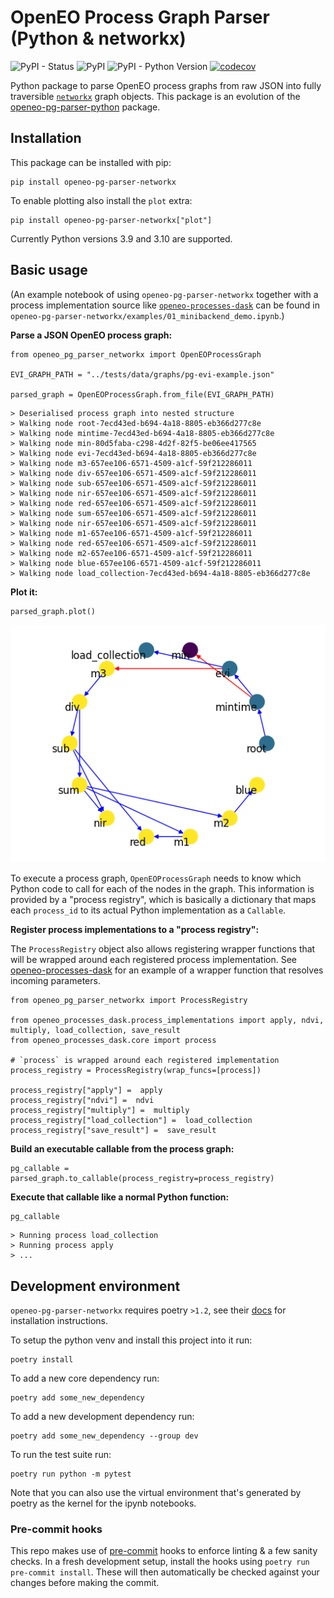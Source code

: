 # OpenEO Process Graph Parser (Python & networkx)
![PyPI - Status](https://img.shields.io/pypi/status/openeo-pg-parser-networkx)
![PyPI](https://img.shields.io/pypi/v/openeo-pg-parser-networkx)
![PyPI - Python Version](https://img.shields.io/pypi/pyversions/openeo-pg-parser-networkx)
[![codecov](https://codecov.io/github/Open-EO/openeo-pg-parser-networkx/branch/main/graph/badge.svg?token=KEAKFB8AFX)](https://codecov.io/github/Open-EO/openeo-pg-parser-networkx)

Python package to parse OpenEO process graphs from raw JSON into fully traversible [`networkx`](https://github.com/networkx/networkx) graph objects.
This package is an evolution of the [openeo-pg-parser-python](https://github.com/Open-EO/openeo-pg-parser-python) package.

## Installation
This package can be installed with pip:

```
pip install openeo-pg-parser-networkx
```

To enable plotting also install the `plot` extra:
```
pip install openeo-pg-parser-networkx["plot"]
```

Currently Python versions 3.9 and 3.10 are supported.

## Basic usage
(An example notebook of using `openeo-pg-parser-networkx` together with a process implementation source like [`openeo-processes-dask`](https://github.com/Open-EO/openeo-processes-dask) can be found in `openeo-pg-parser-networkx/examples/01_minibackend_demo.ipynb`.)

**Parse a JSON OpenEO process graph:**

```
from openeo_pg_parser_networkx import OpenEOProcessGraph

EVI_GRAPH_PATH = "../tests/data/graphs/pg-evi-example.json"

parsed_graph = OpenEOProcessGraph.from_file(EVI_GRAPH_PATH)
```

```
> Deserialised process graph into nested structure
> Walking node root-7ecd43ed-b694-4a18-8805-eb366d277c8e
> Walking node mintime-7ecd43ed-b694-4a18-8805-eb366d277c8e
> Walking node min-80d5faba-c298-4d2f-82f5-be06ee417565
> Walking node evi-7ecd43ed-b694-4a18-8805-eb366d277c8e
> Walking node m3-657ee106-6571-4509-a1cf-59f212286011
> Walking node div-657ee106-6571-4509-a1cf-59f212286011
> Walking node sub-657ee106-6571-4509-a1cf-59f212286011
> Walking node nir-657ee106-6571-4509-a1cf-59f212286011
> Walking node red-657ee106-6571-4509-a1cf-59f212286011
> Walking node sum-657ee106-6571-4509-a1cf-59f212286011
> Walking node nir-657ee106-6571-4509-a1cf-59f212286011
> Walking node m1-657ee106-6571-4509-a1cf-59f212286011
> Walking node red-657ee106-6571-4509-a1cf-59f212286011
> Walking node m2-657ee106-6571-4509-a1cf-59f212286011
> Walking node blue-657ee106-6571-4509-a1cf-59f212286011
> Walking node load_collection-7ecd43ed-b694-4a18-8805-eb366d277c8e
```

**Plot it:**

```
parsed_graph.plot()
```

![example process graph](./examples/images/reduce_evi.png)

To execute a process graph, `OpenEOProcessGraph` needs to know which Python code to call for each of the nodes in the graph. This information is provided by a "process registry", which is basically a dictionary that maps each `process_id` to its actual Python implementation as a `Callable`.

**Register process implementations to a "process registry":**

The `ProcessRegistry` object also allows registering wrapper functions that will be wrapped around each registered process implementation.
See [openeo-processes-dask](https://github.com/Open-EO/openeo-processes-dask/blob/main/openeo_processes_dask/core.py) for an example of a wrapper function that resolves incoming parameters.

```
from openeo_pg_parser_networkx import ProcessRegistry

from openeo_processes_dask.process_implementations import apply, ndvi, multiply, load_collection, save_result
from openeo_processes_dask.core import process

# `process` is wrapped around each registered implementation
process_registry = ProcessRegistry(wrap_funcs=[process])

process_registry["apply"] =  apply
process_registry["ndvi"] =  ndvi
process_registry["multiply"] =  multiply
process_registry["load_collection"] =  load_collection
process_registry["save_result"] =  save_result
```

**Build an executable callable from the process graph:**

```
pg_callable = parsed_graph.to_callable(process_registry=process_registry)
```

**Execute that callable like a normal Python function:**

```
pg_callable
```

```
> Running process load_collection
> Running process apply
> ...
```

## Development environment
`openeo-pg-parser-networkx` requires poetry `>1.2`, see their [docs](https://python-poetry.org/docs/#installation) for installation instructions.

To setup the python venv and install this project into it run:
```
poetry install
```

To add a new core dependency run:
```
poetry add some_new_dependency
```

To add a new development dependency run:
```
poetry add some_new_dependency --group dev
```

To run the test suite run:
```
poetry run python -m pytest
```

Note that you can also use the virtual environment that's generated by poetry as the kernel for the ipynb notebooks.

### Pre-commit hooks
This repo makes use of [pre-commit](https://pre-commit.com/) hooks to enforce linting & a few sanity checks.
In a fresh development setup, install the hooks using `poetry run pre-commit install`.
These will then automatically be checked against your changes before making the commit.
